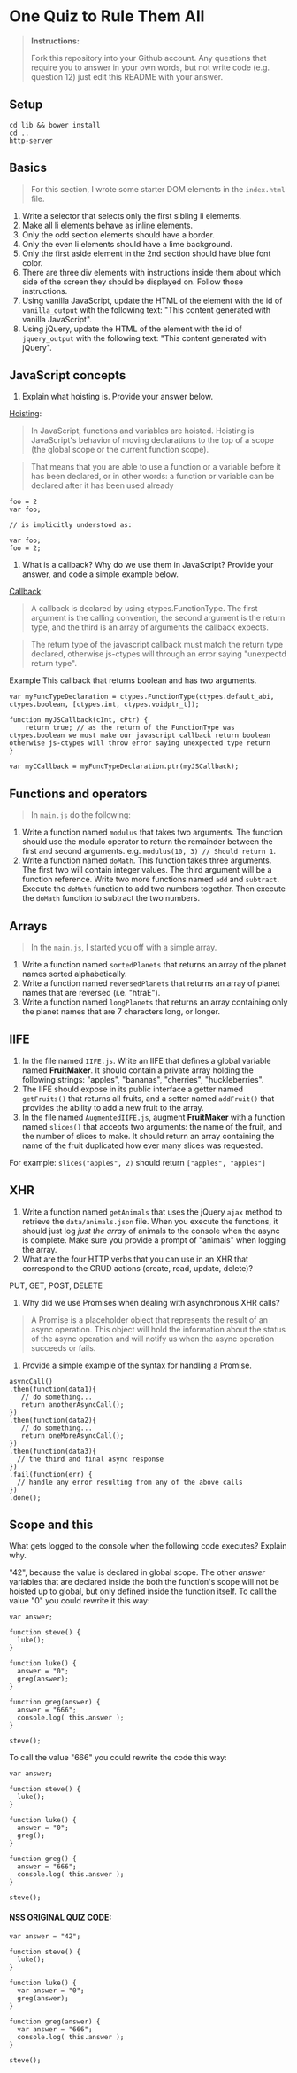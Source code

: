 # One Quiz to Rule Them All

> **Instructions:**
>
> Fork this repository into your Github account. Any questions that require you to answer in your own words, but not write code (e.g. question 12) just edit this README with your answer.

## Setup

```
cd lib && bower install
cd ..
http-server
```

## Basics

> For this section, I wrote some starter DOM elements in the `index.html` file.

1. Write a selector that selects only the first sibling li elements.
2. Make all li elements behave as inline elements.
3. Only the odd section elements should have a border.
4. Only the even li elements should have a lime background.
5. Only the first aside element in the 2nd section should have blue font color.
6. There are three div elements with instructions inside them about which side of the screen they should be displayed on. Follow those instructions.
7. Using vanilla JavaScript, update the HTML of the element with the id of `vanilla_output` with the following text: "This content generated with vanilla JavaScript".
8. Using jQuery, update the HTML of the element with the id of `jquery_output` with the following text: "This content generated with jQuery".

## JavaScript concepts
1. Explain what hoisting is. Provide your answer below.

[Hoisting](https://developer.mozilla.org/en-US/docs/Glossary/Hoisting):
  >In JavaScript, functions and variables are hoisted. Hoisting is JavaScript's behavior of moving declarations to the top of a scope (the global scope or the current function scope).

>That means that you are able to use a function or a variable before it has been declared, or in other words: a function or variable can be declared after it has been used already

```
foo = 2
var foo;

// is implicitly understood as:

var foo;
foo = 2;
```

1. What is a callback? Why do we use them in JavaScript? Provide your answer, and code a simple example below.

[Callback](https://developer.mozilla.org/en-US/docs/Mozilla/js-ctypes/Using_js-ctypes/Declaring_and_Using_Callbacks):
  >A callback is declared by using ctypes.FunctionType. The first argument is the calling convention, the second argument is the return type, and the third is an array of arguments the callback expects.

 >The return type of the javascript callback must match the return type declared, otherwise js-ctypes will through an error saying "unexpectd return type".
 
Example
This callback that returns boolean and has two arguments.

```
var myFuncTypeDeclaration = ctypes.FunctionType(ctypes.default_abi, ctypes.boolean, [ctypes.int, ctypes.voidptr_t]);

function myJSCallback(cInt, cPtr) {
    return true; // as the return of the FunctionType was ctypes.boolean we must make our javascript callback return boolean otherwise js-ctypes will throw error saying unexpected type return
}

var myCCallback = myFuncTypeDeclaration.ptr(myJSCallback);
```
 

## Functions and operators

> In `main.js` do the following:

1. Write a function named `modulus` that takes two arguments. The function should use the modulo operator to return the remainder between the first and second arguments.  e.g. `modulus(10, 3) // Should return 1`.
1. Write a function named `doMath`. This function takes three arguments.  The first two will contain integer values. The third argument will be a function reference. Write two more functions named `add` and `subtract`. Execute the `doMath` function to add two numbers together. Then execute the `doMath` function to subtract the two numbers.

## Arrays

> In the `main.js`, I started you off with a simple array.

1. Write a function named `sortedPlanets` that returns an array of the planet names sorted alphabetically.
1. Write a function named `reversedPlanets` that returns an array of planet names that are reversed (i.e. "htraE").
1. Write a function named `longPlanets` that returns an array containing only the planet names that are 7 characters long, or longer.

## IIFE

1. In the file named `IIFE.js`. Write an IIFE that defines a global variable named **FruitMaker**. It should contain a private array holding the following strings: "apples", "bananas", "cherries", "huckleberries".
1. The IIFE should expose in its public interface a getter named `getFruits()` that returns all fruits, and a setter named `addFruit()` that provides the ability to add a new fruit to the array.
1. In the file named `AugmentedIIFE.js`, augment **FruitMaker** with a function named `slices()` that accepts two arguments: the name of the fruit, and the number of slices to make. It should return an array containing the name of the fruit duplicated how ever many slices was requested.

  For example: `slices("apples", 2)` should return `["apples", "apples"]`

## XHR

1. Write a function named `getAnimals` that uses the jQuery `ajax` method to retrieve the `data/animals.json` file. When you execute the functions, it should just log *just the array* of animals to the console when the async is complete. Make sure you provide a prompt of "animals" when logging the array.
1. What are the four HTTP verbs that you can use in an XHR that correspond to the CRUD actions (create, read, update, delete)?

  PUT, GET, POST, DELETE

1. Why did we use Promises when dealing with asynchronous XHR calls?

  > A Promise is a placeholder object that represents the result of an async operation. This object will hold the information about the status of the async operation and will notify us when the async operation succeeds or fails.

1. Provide a simple example of the syntax for handling a Promise.

 ```
 asyncCall()
.then(function(data1){
    // do something...
    return anotherAsyncCall();
})
.then(function(data2){
    // do something...  
    return oneMoreAsyncCall();    
})
.then(function(data3){
   // the third and final async response
})
.fail(function(err) {
   // handle any error resulting from any of the above calls    
})
.done();
```

## Scope and this

What gets logged to the console when the following code executes? Explain why.

"42", because the value is declared in global scope. The other _answer_ variables that are declared inside the both the function's scope will not be hoisted up to global, but only defined inside the function itself. To call the value "0" you could rewrite it this way:

```
var answer;

function steve() {
  luke();
}

function luke() {
  answer = "0";
  greg(answer);
}

function greg(answer) {
  answer = "666";
  console.log( this.answer );
}

steve();
```

To call the value "666" you could rewrite the code this way:

```
var answer;

function steve() {
  luke();
}

function luke() {
  answer = "0";
  greg();
}

function greg() {
  answer = "666";
  console.log( this.answer );
}

steve();
```

#### NSS ORIGINAL QUIZ CODE: 

```
var answer = "42";

function steve() {
  luke();
}

function luke() {
  var answer = "0";
  greg(answer);
}

function greg(answer) {
  var answer = "666";
  console.log( this.answer );
}

steve();
```

